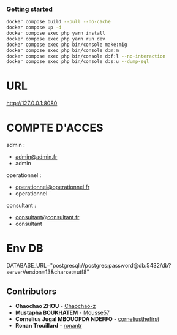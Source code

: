 ### Getting started

```bash
docker compose build --pull --no-cache
docker compose up -d
docker compose exec php yarn install
docker compose exec php yarn run dev
docker compose exec php bin/console make:mig
docker compose exec php bin/console d:m:m
docker compose exec php bin/console d:f:l --no-interaction
docker compose exec php bin/console d:s:u --dump-sql
```

# URL

<http://127.0.0.1:8080>

# COMPTE D'ACCES

admin :
- admin@admin.fr
- admin


operationnel :
- operationnel@operationnel.fr
- operationnel

consultant :
- consultant@consultant.fr
- consultant

# Env DB

DATABASE_URL="postgresql://postgres:password@db:5432/db?serverVersion=13&charset=utf8"

## Contributors

* **Chaochao ZHOU** - [Chaochao-z](https://github.com/Chaochao-z)
* **Mustapha BOUKHATEM** - [Mousse57](https://github.com/Mousse57)
* **Cornelius Jugal MBOUOPDA NDEFFO** - [corneliusthefirst](https://github.com/corneliusthefirst)
* **Ronan Trouillard** - [ronantr](https://github.com/ronantr)